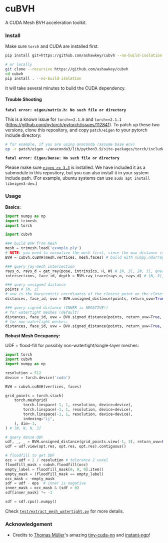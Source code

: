 # cuBVH

A CUDA Mesh BVH acceleration toolkit.

### Install

Make sure `torch` and CUDA are installed first.

```bash
pip install git+https://github.com/ashawkey/cubvh --no-build-isolation

# or locally
git clone --recursive https://github.com/ashawkey/cubvh
cd cubvh
pip install . --no-build-isolation
```
It will take several minutes to build the CUDA dependency.

#### Trouble Shooting
**`fatal error: eigen/matrix.h: No such file or directory`**

This is a known issue for `torch==2.1.0` and `torch==2.1.1` (https://github.com/pytorch/pytorch/issues/112841). 
To patch up these two versions, clone this repository, and copy `patch/eigen` to your pytorch include directory:
```bash
# for example, if you are using anaconda (assume base env)
cp -r patch/eigen ~/anaconda3/lib/python3.9/site-packages/torch/include/pybind11/
```

**`fatal error: Eigen/Dense: No such file or directory`**

Please make sure [`eigen >= 3.3`](https://eigen.tuxfamily.org/index.php?title=Main_Page) is installed. 
We have included it as a submodule in this repository, but you can also install it in your system include path.
(For example, ubuntu systems can use `sudo apt install libeigen3-dev`.)

### Usage

**Basics:**

```python
import numpy as np
import trimesh
import torch

import cubvh

### build BVH from mesh
mesh = trimesh.load('example.ply')
# NOTE: you need to normalize the mesh first, since the max distance is hard-coded to 100.
BVH = cubvh.cuBVH(mesh.vertices, mesh.faces) # build with numpy.ndarray/torch.Tensor

### query ray-mesh intersection
rays_o, rays_d = get_ray(pose, intrinsics, H, W) # [N, 3], [N, 3], query with torch.Tensor (cuda)
intersections, face_id, depth = BVH.ray_trace(rays_o, rays_d) # [N, 3], [N,], [N,]

### query unsigned distance
points # [N, 3]
# uvw is the barycentric corrdinates of the closest point on the closest face (None if `return_uvw` is False).
distances, face_id, uvw = BVH.unsigned_distance(points, return_uvw=True) # [N], [N], [N, 3]

### query signed distance (INNER is NEGATIVE!)
# for watertight meshes (default)
distances, face_id, uvw = BVH.signed_distance(points, return_uvw=True, mode='watertight') # [N], [N], [N, 3]
# for non-watertight meshes:
distances, face_id, uvw = BVH.signed_distance(points, return_uvw=True, mode='raystab') # [N], [N], [N, 3]
```

**Robust Mesh Occupancy:**

UDF + flood-fill for possibly non-watertight/single-layer meshes:

```python
import torch
import cubvh
import numpy as np

resolution = 512
device = torch.device('cuda')

BVH = cubvh.cuBVH(vertices, faces)

grid_points = torch.stack(
    torch.meshgrid(
        torch.linspace(-1, 1, resolution, device=device),
        torch.linspace(-1, 1, resolution, device=device),
        torch.linspace(-1, 1, resolution, device=device),
        indexing="ij",
    ), dim=-1,
) # [N, N, N, 3]

# query dense UDF
udf, _, _ = BVH.unsigned_distance(grid_points.view(-1, 3), return_uvw=False)
udf = udf.view(opt.res, opt.res, opt.res).contiguous()

# floodfill to get SDF
occ = udf < 2 / resolution # tolerance 2 voxel
floodfill_mask = cubvh.floodfill(occ)
empty_label = floodfill_mask[0, 0, 0].item()
empty_mask = (floodfill_mask == empty_label)
occ_mask = ~empty_mask
sdf = udf - eps  # inner is negative
inner_mask = occ_mask & (sdf > 0)
sdf[inner_mask] *= -1

sdf = sdf.cpu().numpy()

```
Check [`test/extract_mesh_watertight.py`](test/extract_mesh_watertight.py) for more details.


### Acknowledgement

* Credits to [Thomas Müller](https://tom94.net/)'s amazing [tiny-cuda-nn](https://github.com/NVlabs/tiny-cuda-nn) and [instant-ngp](https://github.com/NVlabs/instant-ngp)!
